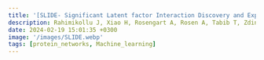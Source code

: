 ```yaml
---
title: '[SLIDE- Significant Latent factor Interaction Discovery and Exploration across biological domains](https://www.nature.com/articles/s41592-024-02175-z#Abs1)'
description: Rahimikollu J, Xiao H, Rosengart A, Rosen A, Tabib T, Zdinak P, He K, Bing X, Bunea F, Wegkamp M, Poholek A, Joglekar A, Lafyatis R, Das J* | *Nature Methods 2024*
date: 2024-02-19 15:01:35 +0300
image: '/images/SLIDE.webp'
tags: [protein_networks, Machine_learning]
---
```


